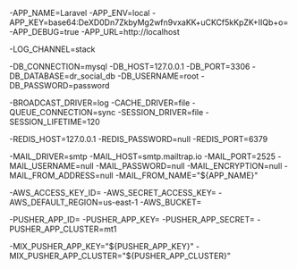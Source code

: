 -APP_NAME=Laravel
-APP_ENV=local
-APP_KEY=base64:DeXD0Dn7ZkbyMg2wfn9vxaKK+uCKCf5kKpZK+IIQb+o=
-APP_DEBUG=true
-APP_URL=http://localhost

-LOG_CHANNEL=stack

-DB_CONNECTION=mysql
-DB_HOST=127.0.0.1
-DB_PORT=3306
-DB_DATABASE=dr_social_db
-DB_USERNAME=root
-DB_PASSWORD=password

-BROADCAST_DRIVER=log
-CACHE_DRIVER=file
-QUEUE_CONNECTION=sync
-SESSION_DRIVER=file
-SESSION_LIFETIME=120

-REDIS_HOST=127.0.0.1
-REDIS_PASSWORD=null
-REDIS_PORT=6379

-MAIL_DRIVER=smtp
-MAIL_HOST=smtp.mailtrap.io
-MAIL_PORT=2525
-MAIL_USERNAME=null
-MAIL_PASSWORD=null
-MAIL_ENCRYPTION=null
-MAIL_FROM_ADDRESS=null
-MAIL_FROM_NAME="${APP_NAME}"

-AWS_ACCESS_KEY_ID=
-AWS_SECRET_ACCESS_KEY=
-AWS_DEFAULT_REGION=us-east-1
-AWS_BUCKET=

-PUSHER_APP_ID=
-PUSHER_APP_KEY=
-PUSHER_APP_SECRET=
-PUSHER_APP_CLUSTER=mt1

-MIX_PUSHER_APP_KEY="${PUSHER_APP_KEY}"
-MIX_PUSHER_APP_CLUSTER="${PUSHER_APP_CLUSTER}"
